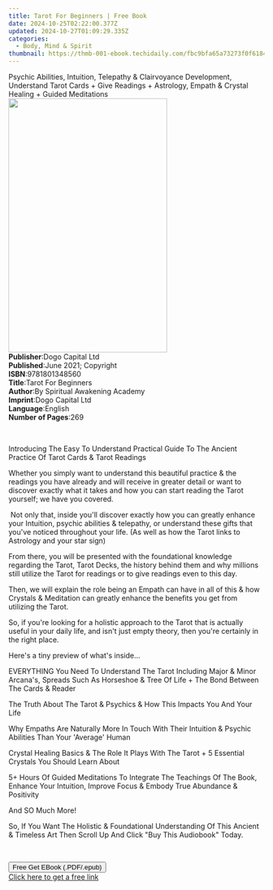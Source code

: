 ```yaml
---
title: Tarot For Beginners | Free Book
date: 2024-10-25T02:22:00.377Z
updated: 2024-10-27T01:09:29.335Z
categories:
  - Body, Mind & Spirit
thumbnail: https://thmb-001-ebook.techidaily.com/fbc9bfa65a73273f0f618441c365a489df55dc0f9b309034ab43269961be5853.jpg
---
```

<main id="book-container">
  <div class="flex flex-col">
    <div class="book-brief flex-1 py-6 px-4 sm:p-6 md:py-10 md:px-8">
      <!-- brief-->
      <div class="book-brief-main">
        Psychic Abilities, Intuition, Telepathy & Clairvoyance Development,
        Understand Tarot Cards + Give Readings + Astrology, Empath & Crystal
        Healing + Guided Meditations
      </div>
    </div>
    <div
      class="book-meta-info flex-1 grid gap-4 col-start-1 col-end-3 row-start-1 sm:mb-6 sm:grid-cols-4 lg:gap-6 lg:col-start-2 lg:row-end-6 lg:row-span-6 lg:mb-0"
    >
      <div
        class="book-meta-info-left place-content-center mt-4 p-4 text-sm leading-6 col-start-2 col-span-2 dark:text-slate-400"
      >
        <img
          class="w-full h-500 object-cover rounded-lg sm:h-255 sm:col-span-2 lg:col-span-full"
          src="https://img-001-ebook.techidaily.com/a1bd07e4295a0a37df4f68324953134da31c8b2525b080bda8837fe0ed13a35f.jpg"
          alt=""
          width="312"
          height="500"
        />
      </div>
      <div
        class="book-meta-info-right mt-2 col-start-1 row-start-2 col-span-3 self-center"
      >
        <!-- meta data  -->
        <div class="flex flex-col px-4 md:px-8">
          <div class="flex-1">
            <strong>Publisher</strong>:<span class="px-2"
              >Dogo Capital Ltd</span
            >
          </div>
          <div class="flex-1">
            <strong>Published</strong>:<span class="px-2"
              >June 2021; Copyright</span
            >
          </div>
          <div class="flex-1">
            <strong>ISBN</strong>:<span class="px-2">9781801348560</span>
          </div>
          <div class="flex-1">
            <strong>Title</strong>:<span class="px-2">Tarot For Beginners</span>
          </div>
          <div class="flex-1">
            <strong>Author</strong>:<span class="px-2"
              >By Spiritual Awakening Academy</span
            >
          </div>
          <div class="flex-1">
            <strong>Imprint</strong>:<span class="px-2">Dogo Capital Ltd</span>
          </div>
          <div class="flex-1">
            <strong>Language</strong>:<span class="px-2">English</span>
          </div>
          <div class="flex-1">
            <strong>Number of Pages</strong>:<span class="px-2">269</span>
          </div>
        </div>
      </div>
    </div>
    <div class="book-description flex-1 py-6 px-4 sm:p-6 md:py-10 md:px-8">
      <div class="book-description-main">
        <div accordion-content="" id="description">
          <p></p>
          <p><br /></p>
          <p>
            Introducing The Easy To Understand Practical Guide To The Ancient
            Practice Of Tarot Cards &amp; Tarot Readings
          </p>
          <p>
            Whether you simply want to understand this beautiful practice &amp;
            the readings you have already and will receive in greater detail or
            want to discover exactly what it takes and how you can start reading
            the Tarot yourself; we have you covered.
          </p>
          <p>
            &nbsp;Not only that, inside you'll discover exactly how you can
            greatly enhance your Intuition, psychic abilities &amp; telepathy,
            or understand these gifts that you've noticed throughout your life.
            (As well as how the Tarot links to Astrology and your star sign)
          </p>
          <p>
            From there, you will be presented with the foundational knowledge
            regarding the Tarot, Tarot Decks, the history behind them and why
            millions still utilize the Tarot for readings or to give readings
            even to this day.
          </p>
          <p>
            Then, we will explain the role being an Empath can have in all of
            this &amp; how Crystals &amp; Meditation can greatly enhance the
            benefits you get from utilizing the Tarot.
          </p>
          <p>
            So, if you're looking for a holistic approach to the Tarot that is
            actually useful in your daily life, and isn't just empty theory,
            then you're certainly in the right place.
          </p>
          <p>Here's a tiny preview of what's inside...</p>
          <p>
            EVERYTHING You Need To Understand The Tarot Including Major &amp;
            Minor Arcana's, Spreads Such As Horseshoe &amp; Tree Of Life + The
            Bond Between The Cards &amp; Reader
          </p>
          <p>
            The Truth About The Tarot &amp; Psychics &amp; How This Impacts You
            And Your Life
          </p>
          <p>
            Why Empaths Are Naturally More In Touch With Their Intuition &amp;
            Psychic Abilities Than Your 'Average' Human
          </p>
          <p>
            Crystal Healing Basics &amp; The Role It Plays With The Tarot + 5
            Essential Crystals You Should Learn About
          </p>
          <p>
            5+ Hours Of Guided Meditations To Integrate The Teachings Of The
            Book, Enhance Your Intuition, Improve Focus &amp; Embody True
            Abundance &amp; Positivity
          </p>
          <p>And SO Much More!</p>
          <p>
            So, If You Want The Holistic &amp; Foundational Understanding Of
            This Ancient &amp; Timeless Art Then Scroll Up And Click "Buy This
            Audiobook" Today.&nbsp;
          </p>
          <p><br /></p>
          <p></p>
        </div>
        <div class="accordion-fader"></div>
      </div>
    </div>
    <div class="book-excerpts flex-1 py-6 px-4 sm:p-6 md:py-10 md:px-8"></div>
    <div
      class="book-about-author flex-1 py-6 px-4 sm:p-6 md:py-10 md:px-8"
    ></div>
    <div class="book-free-get flex-1 py-6 px-4 sm:p-6 md:py-10 md:px-8">
      <button
        id="btn-free-get"
        class="bg-blue-500 hover:bg-blue-700 text-white font-bold py-2 px-4 rounded"
      >
        Free Get EBook (.PDF/.epub)
      </button>
      <div id="countdown-display" class="px-2 text-lg mt-2"></div>
      <a
        id="free-link"
        class="hidden bg-blue-500 hover:bg-blue-700 text-white font-bold py-2 px-4 rounded"
        href="https://www.ebooks.com/en-us/book/210313348/tarot-for-beginners/by-spiritual-awakening-academy/"
        target="_blank"
        >Click here to get a free link</a
      >
    </div>
    <script>
      let countdownTime = 0;
      let countdownInterval = null;
      document
        .getElementById('btn-free-get')
        .addEventListener('click', startCountdown);
      function startCountdown() {
        countdownTime = new Date().getTime() + 60000 * 3;
        countdownInterval = setInterval(updateCountdown, 1000);
        document.getElementById('btn-free-get').disabled = true;
        document
          .getElementById('btn-free-get')
          .classList.add('bg-gray-500', 'cursor-not-allowed');
      }
      function updateCountdown() {
        let currentTime = new Date().getTime();
        let timeLeft = countdownTime - currentTime;
        let secondsLeft = Math.floor(timeLeft / 1000);
        document.getElementById('countdown-display').innerHTML =
          `Remaining time: ${secondsLeft} seconds.`;
        if (secondsLeft <= 0) {
          clearInterval(countdownInterval);
          document.getElementById('btn-free-get').classList.add('hidden');
          document.getElementById('free-link').classList.remove('hidden');
          document.getElementById('countdown-display').innerHTML = '';
        }
      }
    </script>
  </div>
</main>

<ins class="adsbygoogle"
      style="display:block"
      data-ad-client="ca-pub-7571918770474297"
      data-ad-slot="8358498916"
      data-ad-format="auto"
      data-full-width-responsive="true"></ins>
    